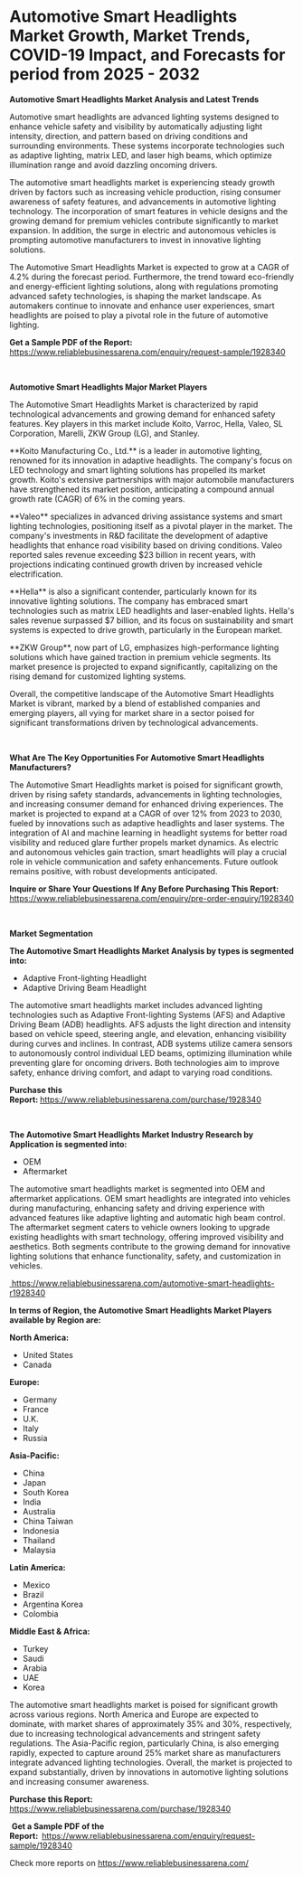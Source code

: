 <p><h1>Automotive Smart Headlights Market Growth, Market Trends, COVID-19 Impact, and Forecasts for period from 2025 - 2032</h1></p><p><strong>Automotive Smart Headlights Market Analysis and Latest Trends</strong></p>
<p><p>Automotive smart headlights are advanced lighting systems designed to enhance vehicle safety and visibility by automatically adjusting light intensity, direction, and pattern based on driving conditions and surrounding environments. These systems incorporate technologies such as adaptive lighting, matrix LED, and laser high beams, which optimize illumination range and avoid dazzling oncoming drivers.</p><p>The automotive smart headlights market is experiencing steady growth driven by factors such as increasing vehicle production, rising consumer awareness of safety features, and advancements in automotive lighting technology. The incorporation of smart features in vehicle designs and the growing demand for premium vehicles contribute significantly to market expansion. In addition, the surge in electric and autonomous vehicles is prompting automotive manufacturers to invest in innovative lighting solutions.</p><p>The Automotive Smart Headlights Market is expected to grow at a CAGR of 4.2% during the forecast period. Furthermore, the trend toward eco-friendly and energy-efficient lighting solutions, along with regulations promoting advanced safety technologies, is shaping the market landscape. As automakers continue to innovate and enhance user experiences, smart headlights are poised to play a pivotal role in the future of automotive lighting.</p></p>
<p><strong>Get a Sample PDF of the Report:&nbsp;</strong> <a href="https://www.reliablebusinessarena.com/enquiry/request-sample/1928340?utm_campaign=1420&utm_medium=2&utm_source=Github&utm_content=ia&utm_term=15012025&utm_id=automotive-smart-headlights">https://www.reliablebusinessarena.com/enquiry/request-sample/1928340</a></p>
<p>&nbsp;</p>
<p><strong>Automotive Smart Headlights Major Market Players</strong></p>
<p><p>The Automotive Smart Headlights Market is characterized by rapid technological advancements and growing demand for enhanced safety features. Key players in this market include Koito, Varroc, Hella, Valeo, SL Corporation, Marelli, ZKW Group (LG), and Stanley.</p><p>**Koito Manufacturing Co., Ltd.** is a leader in automotive lighting, renowned for its innovation in adaptive headlights. The company's focus on LED technology and smart lighting solutions has propelled its market growth. Koito's extensive partnerships with major automobile manufacturers have strengthened its market position, anticipating a compound annual growth rate (CAGR) of 6% in the coming years.</p><p>**Valeo** specializes in advanced driving assistance systems and smart lighting technologies, positioning itself as a pivotal player in the market. The company's investments in R&D facilitate the development of adaptive headlights that enhance road visibility based on driving conditions. Valeo reported sales revenue exceeding $23 billion in recent years, with projections indicating continued growth driven by increased vehicle electrification.</p><p>**Hella** is also a significant contender, particularly known for its innovative lighting solutions. The company has embraced smart technologies such as matrix LED headlights and laser-enabled lights. Hella's sales revenue surpassed $7 billion, and its focus on sustainability and smart systems is expected to drive growth, particularly in the European market.</p><p>**ZKW Group**, now part of LG, emphasizes high-performance lighting solutions which have gained traction in premium vehicle segments. Its market presence is projected to expand significantly, capitalizing on the rising demand for customized lighting systems.</p><p>Overall, the competitive landscape of the Automotive Smart Headlights Market is vibrant, marked by a blend of established companies and emerging players, all vying for market share in a sector poised for significant transformations driven by technological advancements.</p></p>
<p>&nbsp;</p>
<p><strong>What Are The Key Opportunities For Automotive Smart Headlights Manufacturers?</strong></p>
<p><p>The Automotive Smart Headlights market is poised for significant growth, driven by rising safety standards, advancements in lighting technologies, and increasing consumer demand for enhanced driving experiences. The market is projected to expand at a CAGR of over 12% from 2023 to 2030, fueled by innovations such as adaptive headlights and laser systems. The integration of AI and machine learning in headlight systems for better road visibility and reduced glare further propels market dynamics. As electric and autonomous vehicles gain traction, smart headlights will play a crucial role in vehicle communication and safety enhancements. Future outlook remains positive, with robust developments anticipated.</p></p>
<p><strong>Inquire or Share Your Questions If Any Before Purchasing This Report:</strong> <a href="https://www.reliablebusinessarena.com/enquiry/pre-order-enquiry/1928340?utm_campaign=1420&utm_medium=2&utm_source=Github&utm_content=ia&utm_term=15012025&utm_id=automotive-smart-headlights">https://www.reliablebusinessarena.com/enquiry/pre-order-enquiry/1928340</a></p>
<p>&nbsp;</p>
<p><strong>Market Segmentation</strong></p>
<p><strong>The Automotive Smart Headlights Market Analysis by types is segmented into:</strong></p>
<p><ul><li>Adaptive Front-lighting Headlight</li><li>Adaptive Driving Beam Headlight</li></ul></p>
<p><p>The automotive smart headlights market includes advanced lighting technologies such as Adaptive Front-lighting Systems (AFS) and Adaptive Driving Beam (ADB) headlights. AFS adjusts the light direction and intensity based on vehicle speed, steering angle, and elevation, enhancing visibility during curves and inclines. In contrast, ADB systems utilize camera sensors to autonomously control individual LED beams, optimizing illumination while preventing glare for oncoming drivers. Both technologies aim to improve safety, enhance driving comfort, and adapt to varying road conditions.</p></p>
<p><strong>Purchase this Report:&nbsp;</strong><a href="https://www.reliablebusinessarena.com/purchase/1928340?utm_campaign=1420&utm_medium=2&utm_source=Github&utm_content=ia&utm_term=15012025&utm_id=automotive-smart-headlights">https://www.reliablebusinessarena.com/purchase/1928340</a></p>
<p>&nbsp;</p>
<p><strong>The Automotive Smart Headlights Market Industry Research by Application is segmented into:</strong></p>
<p><ul><li>OEM</li><li>Aftermarket</li></ul></p>
<p><p>The automotive smart headlights market is segmented into OEM and aftermarket applications. OEM smart headlights are integrated into vehicles during manufacturing, enhancing safety and driving experience with advanced features like adaptive lighting and automatic high beam control. The aftermarket segment caters to vehicle owners looking to upgrade existing headlights with smart technology, offering improved visibility and aesthetics. Both segments contribute to the growing demand for innovative lighting solutions that enhance functionality, safety, and customization in vehicles.</p></p>
<p><a href="https://www.reliablebusinessarena.com/automotive-smart-headlights-r1928340?utm_campaign=1420&utm_medium=2&utm_source=Github&utm_content=ia&utm_term=15012025&utm_id=automotive-smart-headlights">&nbsp;https://www.reliablebusinessarena.com/automotive-smart-headlights-r1928340</a></p>
<p><strong>In terms of Region, the Automotive Smart Headlights Market Players available by Region are:</strong></p>
<p>
    <p> <strong> North America: </strong>
        <ul>
            <li>United States</li>
            <li>Canada</li>
        </ul>
        </p> 
    <p> <strong> Europe: </strong>
        <ul>
            <li>Germany</li>
            <li>France</li>
            <li>U.K.</li>
            <li>Italy</li>
            <li>Russia</li>
        </ul>
        </p> 
    <p> <strong> Asia-Pacific: </strong>
        <ul>
            <li>China</li>
            <li>Japan</li>
            <li>South Korea</li>
            <li>India</li>
            <li>Australia</li>
            <li>China Taiwan</li>
            <li>Indonesia</li>
            <li>Thailand</li>
            <li>Malaysia</li>
        </ul>
        </p> 
    <p> <strong> Latin America: </strong>
        <ul>
            <li>Mexico</li>
            <li>Brazil</li>
            <li>Argentina Korea</li>
            <li>Colombia</li>
        </ul>
        </p> 
    <p> <strong> Middle East & Africa: </strong>
        <ul>
            <li>Turkey</li>
            <li>Saudi</li>
            <li>Arabia</li>
            <li>UAE</li>
            <li>Korea</li>
        </ul>
    </p>
    </p>
<p><p>The automotive smart headlights market is poised for significant growth across various regions. North America and Europe are expected to dominate, with market shares of approximately 35% and 30%, respectively, due to increasing technological advancements and stringent safety regulations. The Asia-Pacific region, particularly China, is also emerging rapidly, expected to capture around 25% market share as manufacturers integrate advanced lighting technologies. Overall, the market is projected to expand substantially, driven by innovations in automotive lighting solutions and increasing consumer awareness.</p></p>
<p><strong>Purchase this Report: </strong><a href="https://www.reliablebusinessarena.com/purchase/1928340?utm_campaign=1420&utm_medium=2&utm_source=Github&utm_content=ia&utm_term=15012025&utm_id=automotive-smart-headlights">https://www.reliablebusinessarena.com/purchase/1928340</a></p>
<p>&nbsp;<strong>Get a Sample PDF of the Report:&nbsp;&nbsp;</strong><a href="https://www.reliablebusinessarena.com/enquiry/request-sample/1928340?utm_campaign=1420&utm_medium=2&utm_source=Github&utm_content=ia&utm_term=15012025&utm_id=automotive-smart-headlights">https://www.reliablebusinessarena.com/enquiry/request-sample/1928340</a></p>
<p><strong></strong></p>
<p>Check more reports on <a href="https://www.reliablebusinessarena.com/?utm_campaign=1420&utm_medium=2&utm_source=Github&utm_content=ia&utm_term=15012025&utm_id=automotive-smart-headlights">https://www.reliablebusinessarena.com/</a></p>